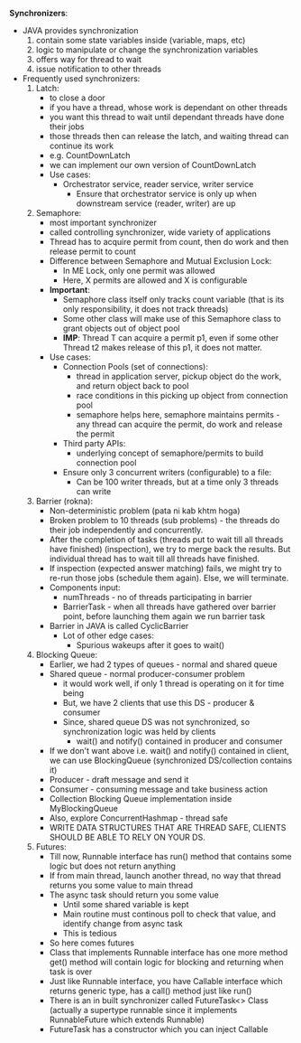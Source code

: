 **Synchronizers**:

* JAVA provides synchronization 
  1. contain some state variables inside (variable, maps, etc)
  2. logic to manipulate or change the synchronization variables
  3. offers way for thread to wait
  4. issue notification to other threads
* Frequently used synchronizers:
  1. Latch:
     * to close a door
     * if you have a thread, whose work is dependant on other threads
     * you want this thread to wait until dependant threads have done their jobs
     * those threads then can release the latch, and waiting thread can continue its work
     * e.g. CountDownLatch
     * we can implement our own version of CountDownLatch
     * Use cases:
       * Orchestrator service, reader service, writer service
         * Ensure that orchestrator service is only up when downstream service (reader, writer) are up
  2. Semaphore:
     * most important synchronizer
     * called controlling synchronizer, wide variety of applications
     * Thread has to acquire permit from count, then do work and then release permit to count
     * Difference between Semaphore and Mutual Exclusion Lock:
       * In ME Lock, only one permit was allowed
       * Here, X permits are allowed and X is configurable
     * **Important**:
       * Semaphore class itself only tracks count variable (that is its only responsibility, it does not track threads)
       * Some other class will make use of this Semaphore class to grant objects out of object pool
       * **IMP**: Thread T can acquire a permit p1, even if some other Thread t2 makes release of this p1, it does not matter.
     * Use cases:
       * Connection Pools (set of connections):
         * thread in application server, pickup object do the work, and return object back to pool
         * race conditions in this picking up object from connection pool
         * semaphore helps here, semaphore maintains permits - any thread can acquire the permit, do work and release the permit
       * Third party APIs:
         * underlying concept of semaphore/permits to build connection pool
       * Ensure only 3 concurrent writers (configurable) to a file:
         * Can be 100 writer threads, but at a time only 3 threads can write
  3. Barrier (rokna):
     * Non-deterministic problem (pata ni kab khtm hoga)
     * Broken problem to 10 threads (sub problems) - the threads do their job independently and concurrently.
     * After the completion of tasks (threads put to wait till all threads have finished) (inspection), we try to merge back the results. But individual thread has to wait till all threads have finished. 
     * If inspection (expected answer matching) fails, we might try to re-run those jobs (schedule them again). Else, we will terminate.
     * Components input:
       * numThreads - no of threads participating in barrier
       * BarrierTask - when all threads have gathered over barrier point, before launching them again we run barrier task
     * Barrier in JAVA is called CyclicBarrier
       * Lot of other edge cases:
         * Spurious wakeups after it goes to wait()
  4. Blocking Queue:
     * Earlier, we had 2 types of queues - normal and shared queue
     * Shared queue - normal producer-consumer problem
       * it would work well, if only 1 thread is operating on it for time being
       * But, we have 2 clients that use this DS - producer & consumer
       * Since, shared queue DS was not synchronized, so synchronization logic was held by clients
         * wait() and notify() contained in producer and consumer
     * If we don't want above i.e. wait() and notify() contained in client, we can use BlockingQueue (synchronized DS/collection contains it)
     * Producer - draft message and send it
     * Consumer - consuming message and take business action
     * Collection Blocking Queue implementation inside MyBlockingQueue
     * Also, explore ConcurrentHashmap - thread safe
     * WRITE DATA STRUCTURES THAT ARE THREAD SAFE, CLIENTS SHOULD BE ABLE TO RELY ON YOUR DS.
  5. Futures:
     * Till now, Runnable interface has run() method that contains some logic but does not return anything
     * If from main thread, launch another thread, no way that thread returns you some value to main thread
     * The async task should return you some value
       * Until some shared variable is kept
       * Main routine must continous poll to check that value, and identify change from async task
       * This is tedious
     * So here comes futures
     * Class that implements Runnable interface has one more method get() method will contain logic for blocking and returning when task is over
     * Just like Runnable interface, you have Callable interface which returns generic type, has a call() method just like run()
     * There is an in built synchronizer called FutureTask<> Class (actually a supertype runnable since it implements RunnableFuture which extends Runnable)
     * FutureTask has a constructor which you can inject Callable